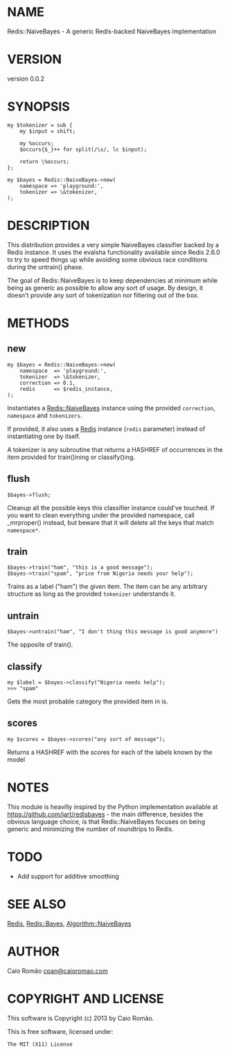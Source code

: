 # NAME

Redis::NaiveBayes - A generic Redis-backed NaiveBayes implementation

# VERSION

version 0.0.2

# SYNOPSIS

    my $tokenizer = sub {
        my $input = shift;

        my %occurs;
        $occurs{$_}++ for split(/\s/, lc $input);

        return \%occurs;
    };

    my $bayes = Redis::NaiveBayes->new(
        namespace => 'playground:',
        tokenizer => \&tokenizer,
    );

# DESCRIPTION

This distribution provides a very simple NaiveBayes classifier
backed by a Redis instance. It uses the evalsha functionality
available since Redis 2.6.0 to try to speed things up while
avoiding some obvious race conditions during the untrain() phase.

The goal of Redis::NaiveBayes is to keep dependencies at
minimum while being as generic as possible to allow any sort
of usage. By design, it doesn't provide any sort of tokenization
nor filtering out of the box.

# METHODS

## new

    my $bayes = Redis::NaiveBayes->new(
        namespace  => 'playground:',
        tokenizer  => \&tokenizer,
        correction => 0.1,
        redis      => $redis_instance,
    );

Instantiates a [Redis::NaiveBayes](http://search.cpan.org/perldoc?Redis::NaiveBayes) instance using the provided
`correction`, `namespace` and `tokenizers`.

If provided, it also uses a [Redis](http://search.cpan.org/perldoc?Redis) instance (`redis` parameter)
instead of instantiating one by itself.

A tokenizer is any subroutine that returns a HASHREF of occurrences
in the item provided for train()ining or classify()ing.

## flush

    $bayes->flush;

Cleanup all the possible keys this classifier instance could've
touched. If you want to clean everything under the provided namespace,
call \_mrproper() instead, but beware that it will delete all the
keys that match `namespace*`.

## train

    $bayes->train("ham", "this is a good message");
    $bayes->train("spam", "price from Nigeria needs your help");

Trains as a label ("ham") the given item. The item can be any arbitrary
structure as long as the provided `tokenizer` understands it.

## untrain

    $bayes->untrain("ham", "I don't thing this message is good anymore")

The opposite of train().

## classify

    my $label = $bayes->classify("Nigeria needs help");
    >>> "spam"

Gets the most probable category the provided item in is.

## scores

    my $scores = $bayes->scores("any sort of message");

Returns a HASHREF with the scores for each of the labels known by the model

# NOTES

This module is heavilly inspired by the Python implementation
available at https://github.com/jart/redisbayes - the main
difference, besides the obvious language choice, is that
Redis::NaiveBayes focuses on being generic and minimizing
the number of roundtrips to Redis.

# TODO

- Add support for additive smoothing

# SEE ALSO

[Redis](http://search.cpan.org/perldoc?Redis), [Redis::Bayes](http://search.cpan.org/perldoc?Redis::Bayes), [Algorithm::NaiveBayes](http://search.cpan.org/perldoc?Algorithm::NaiveBayes)

# AUTHOR

Caio Romão <cpan@caioromao.com>

# COPYRIGHT AND LICENSE

This software is Copyright (c) 2013 by Caio Romão.

This is free software, licensed under:

    The MIT (X11) License
